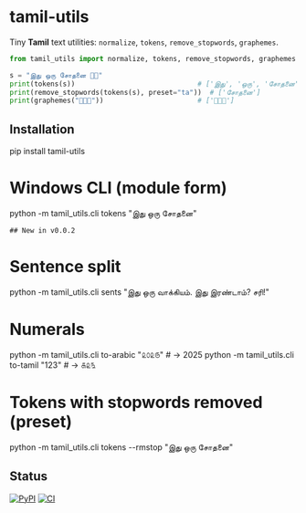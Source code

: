 # tamil-utils

Tiny **Tamil** text utilities: `normalize`, `tokens`, `remove_stopwords`, `graphemes`.

```python
from tamil_utils import normalize, tokens, remove_stopwords, graphemes

s = "இது ஒரு சோதனை 👋🏽"
print(tokens(s))                              # ['இது', 'ஒரு', 'சோதனை']
print(remove_stopwords(tokens(s), preset="ta"))  # ['சோதனை']
print(graphemes("👩🏽‍💻"))                       # ['👩🏽‍💻']

```
## Installation

pip install tamil-utils
# Windows CLI (module form)
python -m tamil_utils.cli tokens "இது ஒரு சோதனை"

```
## New in v0.0.2

```
# Sentence split
python -m tamil_utils.cli sents "இது ஒரு வாக்கியம். இது இரண்டாம்? சரி!"

# Numerals
python -m tamil_utils.cli to-arabic "௨௦௨௫"   # -> 2025
python -m tamil_utils.cli to-tamil "123"     # -> ௧௨௩

# Tokens with stopwords removed (preset)
python -m tamil_utils.cli tokens --rmstop "இது ஒரு சோதனை"

## Status
[![PyPI](https://img.shields.io/pypi/v/tamil-utils)](https://pypi.org/project/tamil-utils/)
[![CI](https://github.com/arulnidhii/tamil-utils/actions/workflows/ci.yml/badge.svg)](https://github.com/arulnidhii/tamil-utils/actions)